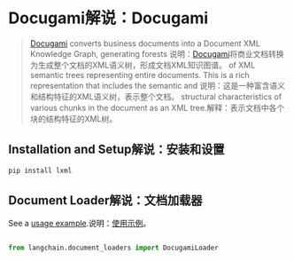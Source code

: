 # Docugami解说：Docugami


>[Docugami](https://docugami.com) converts business documents into a Document XML Knowledge Graph, generating forests 说明：[Docugami](https://docugami.com)将商业文档转换为生成整个文档的XML语义树，形成文档XML知识图谱。
> of XML semantic trees representing entire documents. This is a rich representation that includes the semantic and 说明：这是一种富含语义和结构特征的XML语义树，表示整个文档。
> structural characteristics of various chunks in the document as an XML tree.解释：表示文档中各个块的结构特征的XML树。


## Installation and Setup解说：安装和设置




```bash
pip install lxml

```



## Document Loader解说：文档加载器


See a [usage example](../modules/indexes/document_loaders/examples/docugami.ipynb).说明：[使用示例](../modules/indexes/document_loaders/examples/docugami.ipynb)。


```python

from langchain.document_loaders import DocugamiLoader

```

